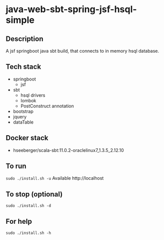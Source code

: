 # java-web-sbt-spring-jsf-hsql-simple

## Description
A jsf springboot java sbt build,
that connects to in memory hsql database.

## Tech stack
- springboot
  - jsf
- sbt
  - hsql drivers
  - lombok
  - PostConstruct annotation
- bootstrap
- jquery
- dataTable

## Docker stack
- hseeberger/scala-sbt:11.0.2-oraclelinux7_1.3.5_2.12.10

## To run
`sudo ./install.sh -u`
Available http://localhost

## To stop (optional)
`sudo ./install.sh -d`

## For help
`sudo ./install.sh -h`
